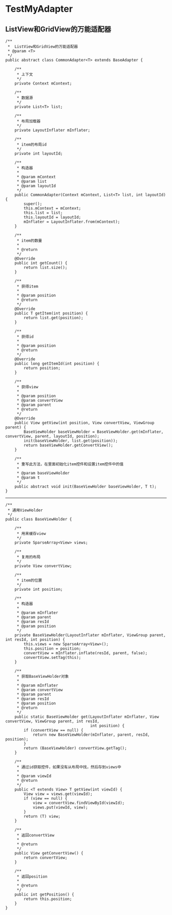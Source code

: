 # TestMyAdapter

## ListView和GridView的万能适配器

	/**
	 *  ListView和GridView的万能适配器
	 * @param <T>
	 */
	public abstract class CommonAdapter<T> extends BaseAdapter {
	
	    /**
	     * 上下文
	     */
	    private Context mContext;
	
	    /**
	     * 数据源
	     */
	    private List<T> list;
	
	    /**
	     * 布局加载器
	     */
	    private LayoutInflater mInflater;
	
	    /**
	     * item的布局id
	     */
	    private int layoutId;
	
	    /**
	     * 构造器
	     *
	     * @param mContext
	     * @param list
	     * @param layoutId
	     */
	    public CommonAdapter(Context mContext, List<T> list, int layoutId) {
	        super();
	        this.mContext = mContext;
	        this.list = list;
	        this.layoutId = layoutId;
	        mInflater = LayoutInflater.from(mContext);
	    }
	
	    /**
	     * item的数量
	     *
	     * @return
	     */
	    @Override
	    public int getCount() {
	        return list.size();
	    }
	
	    /**
	     * 获得item
	     *
	     * @param position
	     * @return
	     */
	    @Override
	    public T getItem(int position) {
	        return list.get(position);
	    }
	
	    /**
	     * 获得id
	     *
	     * @param position
	     * @return
	     */
	    @Override
	    public long getItemId(int position) {
	        return position;
	    }
	
	    /**
	     * 获得view
	     *
	     * @param position
	     * @param convertView
	     * @param parent
	     * @return
	     */
	    @Override
	    public View getView(int position, View convertView, ViewGroup parent) {
	        BaseViewHolder baseViewHolder = BaseViewHolder.get(mInflater, convertView, parent, layoutId, position);
	        init(baseViewHolder, list.get(position));
	        return baseViewHolder.getConvertView();
	    }
	
	    /**
	     * 重写此方法，在里面初始化item控件和设置item控件中的值
	     *
	     * @param baseViewHolder
	     * @param t
	     */
	    public abstract void init(BaseViewHolder baseViewHolder, T t);
	}

---

	/**
	 * 通用ViewHolder
	 */
	public class BaseViewHolder {
	
	    /**
	     * 用来缓存view
	     */
	    private SparseArray<View> views;
	
	    /**
	     * 复用的布局
	     */
	    private View convertView;
	
	    /**
	     * item的位置
	     */
	    private int position;
	
	    /**
	     * 构造器
	     *
	     * @param mInflater
	     * @param parent
	     * @param resId
	     * @param position
	     */
	    private BaseViewHolder(LayoutInflater mInflater, ViewGroup parent, int resId, int position) {
	        this.views = new SparseArray<View>();
	        this.position = position;
	        convertView = mInflater.inflate(resId, parent, false);
	        convertView.setTag(this);
	    }
	
	    /**
	     * 获取BaseViewHolder对象
	     *
	     * @param mInflater
	     * @param convertView
	     * @param parent
	     * @param resId
	     * @param position
	     * @return
	     */
	    public static BaseViewHolder get(LayoutInflater mInflater, View convertView, ViewGroup parent, int resId,
	                                     int position) {
	        if (convertView == null) {
	            return new BaseViewHolder(mInflater, parent, resId, position);
	        }
	        return (BaseViewHolder) convertView.getTag();
	    }
	
	    /**
	     * 通过id获取控件，如果没有从布局中找，然后存到views中
	     *
	     * @param viewId
	     * @return
	     */
	    public <T extends View> T getView(int viewId) {
	        View view = views.get(viewId);
	        if (view == null) {
	            view = convertView.findViewById(viewId);
	            views.put(viewId, view);
	        }
	        return (T) view;
	    }
	
	    /**
	     * 返回convertView
	     *
	     * @return
	     */
	    public View getConvertView() {
	        return convertView;
	    }
	
	    /**
	     * 返回position
	     *
	     * @return
	     */
	    public int getPosition() {
	        return this.position;
	    }
	}
	
	

